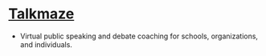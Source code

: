 
# <a href="https://talkmaze.com/home">Talkmaze</a>
 - Virtual public speaking and debate coaching for schools, organizations, and individuals.
